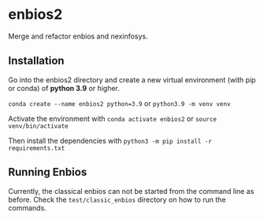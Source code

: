 # enbios2
Merge and refactor enbios and nexinfosys.

## Installation

Go into the enbios2 directory and create a new virtual environment (with pip or conda) of **python 3.9** or higher.

`conda create --name enbios2 python=3.9` or `python3.9 -m venv venv`

Activate the environment with `conda activate enbios2` or `source venv/bin/activate`


 Then install the dependencies with 
`python3 -m pip install -r requirements.txt`


## Running Enbios

Currently, the classical enbios can not be started from the command line as before. Check the `test/classic_enbios` directory on how to run the commands.